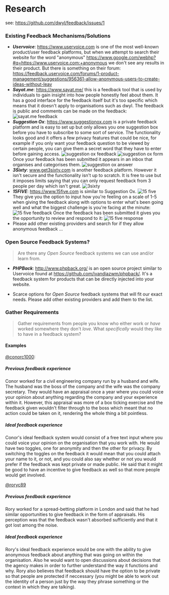 # Research

see: https://github.com/dwyl/feedback/issues/1

### Existing Feedback Mechanisms/Solutions

+ ***Uservoice***: https://www.uservoice.com is one of the most well-known
product/user feedback platforms, but when we attempt to search their website
for the word "anonymous"
https://www.google.com/webhp?#q=https://www.uservoice.com:+anonymous
we don't see any results in their product.
But there is something on their forum: https://feedback.uservoice.com/forums/1-product-management/suggestions/956361-allow-anonymous-users-to-create-ideas-without-leav
+ ***Sayat.me***: https://www.sayat.me/ this is a feedback tool that is used
by individuals to gain insight into how people honestly feel about them. It has
a good interface for the feedback itself but it's too specific which means that
it doesn't apply to organisations such as dwyl. The feedback is public and
comments can be made on the feedback:
![sayat.me feedback](https://cloud.githubusercontent.com/assets/12450298/24554452/38df2670-15f3-11e7-9cdd-8757072183e0.png)
+ ***Suggestion Ox***: https://www.suggestionox.com is a private feedback platform
and is easy to set up but only allows you one suggestion box before
you have to subscribe to some sort of service. The functionality looks good and
it offers a few privacy features that could be nice, for example if you only want
your feedback question to be viewed by certain people, you can give them a secret
word that they have to enter before gaining access.
![suggestion ox feedback](https://cloud.githubusercontent.com/assets/12450298/24554725/3864b056-15f4-11e7-9e09-748b4da8e5bc.png)
![suggestion ox form](https://cloud.githubusercontent.com/assets/12450298/24554757/5272e8fa-15f4-11e7-8c6e-33031ffc30c5.png)
Once your feedback has been submitted it appears in an inbox that organises and
categorises them.
![suggestion ox answer](https://cloud.githubusercontent.com/assets/12450298/24555098/81b8b8a0-15f5-11e7-9247-7463a41db3b9.png)
+ ***3Sixty***: www.get3sixty.com is another feedback platform. However it isn't
secure and the functionality isn't up to scratch. It is free to use but it
imposes limits saying that you can only request feedback from 3 people per day
which isn't great.
![3sixty](https://cloud.githubusercontent.com/assets/12450298/24555419/b3c02ff8-15f6-11e7-9bf4-080b13546c41.png)
+ ***15FIVE***: https://www.15five.com is similar to Suggestion Ox.
![15 five](https://cloud.githubusercontent.com/assets/12450298/24556562/6d0058d2-15fa-11e7-9102-7337c47af05f.png)
They give you the option to input how you're feeling on a scale of 1-5 when
giving the feedback along with options to enter what's been going well and
what the biggest challenge is you're facing at the minute:
![15 five feedback](https://cloud.githubusercontent.com/assets/12450298/24556654/b82b2490-15fa-11e7-819f-f682e18894ce.png)
Once the feedback has been submitted it gives you the opportunity to review and
respond to it:
![15 five response](https://cloud.githubusercontent.com/assets/12450298/24557030/eb3f7ff6-15fb-11e7-815b-3f110b547f35.png)
+ Please add other existing providers
and search for if they allow anonymous feedback ...

### Open Source Feedback Systems?

> Are there any _Open Source_ feedback systems we can use and/or learn from.

+ ***PHPBack***: http://www.phpback.org/ is an open source project similar to
Uservoice found at https://github.com/ivandiazwm/phpback/. It's a feedback system
for products that can be directly injected into your website.


+ Scarce options for _Open Source_ feedback systems that will fit our exact
needs. Please add other existing providers and add them to the list.

### Gather Requirements

> Gather requirements from people you know who either work
or _have_ worked somewhere they don't _love_.
What _specifically_ would they like to have in a feedback system?

#### Examples

[@conorc1000](https://github.com/conorc1000):
##### Previous feedback experience
Conor worked for a civil engineering company run by a husband and wife. The husband
was the boss of the company and the wife was the company secretary. They would
have an appraisal once a year where you could voice your opinion about anything
regarding the company and your experience within it. However, this appraisal
was more of a box ticking exercise and the feedback given wouldn't filter
through to the boss which meant that no action could be taken on it, rendering
the whole thing a bit pointless.
##### Ideal feedback experience
Conor's ideal feedback system would consist of a free text input where you could
voice your opinion on the organisation that you work with. He would have two
toggles, one for anonymity and then the other for privacy. By switching the
toggles on the feedback it would mean that you could attach your name to it, or
not, and you could also say whether or not you would prefer if the feedback was
kept private or made public. He said that it might be good to have an incentive
to give feedback as well so that more people would get involved.

[@roryc89](https://github.com/roryc89)
##### Previous feedback experience
Rory worked for a spread-betting platform in London and said that he had similar
opportunities to give feedback in the form of appraisals. His perception was
that the feedback wasn't absorbed sufficiently and that it got lost among the
noise.
##### Ideal feedback experience
Rory's ideal feedback experience would be one with the ability to give anonymous
feedback about anything that was going on within the organisation. Also he would
want to open discussions about decisions that the agency makes in order to
further understand the way it functions and why. Rory also believes that
feedback should have the option to be private so that people are protected if
neccessary (you might be able to work out the identity of a person just by
the way they phrase something or the context in which they are talking).

